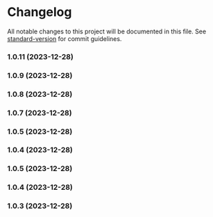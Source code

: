 # Changelog

All notable changes to this project will be documented in this file. See [standard-version](https://github.com/conventional-changelog/standard-version) for commit guidelines.

### 1.0.11 (2023-12-28)

### 1.0.9 (2023-12-28)

### 1.0.8 (2023-12-28)

### 1.0.7 (2023-12-28)

### 1.0.5 (2023-12-28)

### 1.0.4 (2023-12-28)

### 1.0.5 (2023-12-28)

### 1.0.4 (2023-12-28)

### 1.0.3 (2023-12-28)
